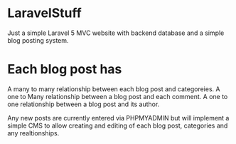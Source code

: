 # LaravelStuff
Just a simple Laravel 5 MVC website with backend database and a simple blog posting system. 

# Each blog post has 
  A many to many relationship between each blog post and categoreies.
  A one to Many relationship between a blog post and each comment. 
  A one to one relationship between a blog post and its author. 
  
  
Any new posts are currently entered via PHPMYADMIN but will implement a simple CMS to allow creating and editing of each blog post, categories and any realtionships. 
